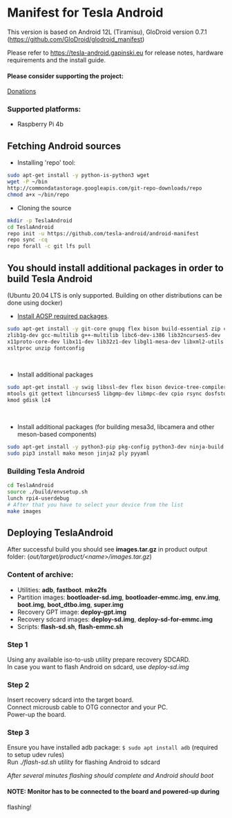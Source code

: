 # Manifest for Tesla Android

This version is based on Android 12L (Tiramisu), GloDroid version 0.7.1 (https://github.com/GloDroid/glodroid_manifest)

Please refer to https://tesla-android.gapinski.eu for release notes, hardware requirements and the install guide.

#### Please consider supporting the project: 

[Donations](https://tesla-android.gapinski.eu/donations)

### Supported platforms:
- Raspberry Pi 4b

## Fetching Android sources
- Installing 'repo' tool:
```bash
sudo apt-get install -y python-is-python3 wget
wget -P ~/bin 
http://commondatastorage.googleapis.com/git-repo-downloads/repo
chmod a+x ~/bin/repo
```

- Cloning the source
```bash
mkdir -p TeslaAndroid
cd TeslaAndroid
repo init -u https://github.com/tesla-android/android-manifest
repo sync -cq
repo forall -c git lfs pull
```

## You should install additional packages in order to build Tesla Android
(Ubuntu 20.04 LTS is only supported. Building on other distributions can 
be done using docker)
<br/>

- [Install AOSP required 
packages](https://source.android.com/setup/build/initializing).
```bash
sudo apt-get install -y git-core gnupg flex bison build-essential zip curl 
zlib1g-dev gcc-multilib g++-multilib libc6-dev-i386 lib32ncurses5-dev 
x11proto-core-dev libx11-dev lib32z1-dev libgl1-mesa-dev libxml2-utils 
xsltproc unzip fontconfig
```

<br/>

- Install additional packages
```bash
sudo apt-get install -y swig libssl-dev flex bison device-tree-compiler 
mtools git gettext libncurses5 libgmp-dev libmpc-dev cpio rsync dosfstools 
kmod gdisk lz4
```

<br/>

- Install additional packages (for building mesa3d, libcamera and other 
meson-based components)
```bash
sudo apt-get install -y python3-pip pkg-config python3-dev ninja-build
sudo pip3 install mako meson jinja2 ply pyyaml
```

### Building Tesla Android
```bash
cd TeslaAndroid
source ./build/envsetup.sh
lunch rpi4-userdebug
# After that you have to select your device from the list
make images
```
  
## Deploying TeslaAndroid

After successful build you should see **images.tar.gz** in product output 
folder: 
(*out/target/product/<name\>/images.tar.gz*)  
  
### Content of archive:
* Utilities: **adb**, **fastboot**. **mke2fs**  
* Partition images: **bootloader-sd.img**, **bootloader-emmc.img**, 
**env.img**, **boot.img**, **boot_dtbo.img**, **super.img**  
* Recovery GPT image: **deploy-gpt.img**  
* Recovery sdcard images: **deploy-sd.img**, **deploy-sd-for-emmc.img**  
* Scripts: **flash-sd.sh**, **flash-emmc.sh**  
  
### Step 1
Using any available iso-to-usb utility prepare recovery SDCARD.  
In case you want to flash Android on sdcard, use *deploy-sd.img*  
  
### Step 2
Insert recovery sdcard into the target board.  
Connect microusb cable to OTG connector and your PC.  
Power-up the board.  
  
### Step 3
Ensure you have installed adb package: ```$ sudo apt install adb``` 
(required to setup udev rules)  
Run .*/flash-sd.sh* utility for flashing Android to sdcard
  
*After several minutes flashing should complete and Android should boot*  
  
#### NOTE: Monitor has to be connected to the board and powered-up during 
flashing!
  
